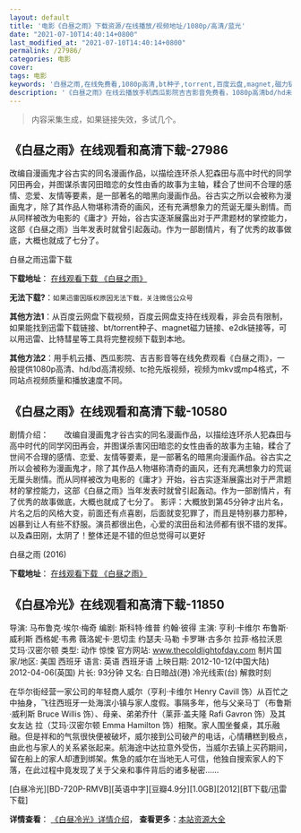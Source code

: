 ```yaml
---
layout: default
title: '电影《白昼之雨》下载资源/在线播放/视频地址/1080p/高清/蓝光'
date: "2021-07-10T14:40:14+0800"
last_modified_at: "2021-07-10T14:40:14+0800"
permalink: /27986/
categories: 电影
cover:
tags: 电影
keywords: '白昼之雨,在线免费看,1080p高清,bt种子,torrent,百度云盘,magnet,磁力链,迅雷下载资源'
description: '《白昼之雨》在线云播放手机西瓜影院吉吉影音免费看，1080p高清bd/hd未删减完整版和tc抢先枪版，mkv/mp4格式，附带bt/torrent种子、magnet/磁力链、百度云盘、网盘资源迅雷下载链接'
---
```


>内容采集生成，如果链接失效，多试几个。


## 《白昼之雨》在线观看和高清下载-27986

改编自漫画鬼才谷古实的同名漫画作品，以描绘连环杀人犯森田与高中时代的同学冈田再会，并图谋杀害冈田暗恋的女性由香的故事为主轴，糅合了世间不合理的感情、恋爱、友情等要素，是一部著名的暗黑向漫画作品。谷古实之所以会被称为漫画鬼才，除了其作品人物堪称清奇的画风，还有充满想象力的荒诞无厘头剧情。而从同样被改为电影的《庸才》开始，谷古实逐渐展露出对于严肃题材的掌控能力，这部《白昼之雨》当年发表时就曾引起轰动。作为一部剧情片，有了优秀的故事做底，大概也就成了七分了。


白昼之雨迅雷下载

**下载地址**： [在线观看下载 《白昼之雨》](https://www.993dy.com//vod-detail-id-17572.html) 


**无法下载?**：`如果迅雷因版权原因无法下载，关注微信公众号 `

**其他方法1**：从百度云网盘下载视频，百度云网盘支持在线观看，非会员有限制，如果能找到迅雷下载链接、bt/torrent种子、magnet磁力链接、e2dk链接等，可以用迅雷、比特彗星等工具将完整视频下载到本地。

**其他方法2**：用手机云播、西瓜影院、吉吉影音等在线免费观看《白昼之雨》，一般提供1080p高清、hd/bd高清视频、tc抢先版视频，视频为mkv或mp4格式，不同站点视频质量和播放速度不同。


## 《白昼之雨》在线观看和高清下载-10580

剧情介绍：　　改编自漫画鬼才谷古实的同名漫画作品，以描绘连环杀人犯森田与高中时代的同学冈田再会，并图谋杀害冈田暗恋的女性由香的故事为主轴，糅合了世间不合理的感情、恋爱、友情等要素，是一部著名的暗黑向漫画作品。谷古实之所以会被称为漫画鬼才，除了其作品人物堪称清奇的画风，还有充满想象力的荒诞无厘头剧情。而从同样被改为电影的《庸才》开始，谷古实逐渐展露出对于严肃题材的掌控能力，这部《白昼之雨》当年发表时就曾引起轰动。作为一部剧情片，有了优秀的故事做底，大概也就成了七分了。 影评：大概放到第45分钟才出片名，片名之后的风格大变，前面还有点喜剧，后面就变犯罪了，而且是特别暴力那种，凶暴到让人有些不舒服。演员都很出色，心爱的滨田岳和法师都有很不错的发挥。以及森田刚，太阴了！整体还是不错的但总觉得可以更好


白昼之雨 (2016)

**下载地址**： [在线观看下载 《白昼之雨》](https://www.btbtdy.me/btdy/dy8261.html) 


## 《白昼冷光》在线观看和高清下载-11850

导演: 马布鲁克·埃尔·梅奇 编剧: 斯科特·维普 约翰·彼得 主演: 亨利·卡维尔 布鲁斯·威利斯 西格妮·韦弗 薇洛妮卡·恩切圭 约瑟夫·马勒 卡罗琳·古多尔 拉菲·格拉沃恩 艾玛·汉密尔顿 类型: 动作 惊悚 官方网站: www.thecoldlightofday.com 制片国家/地区: 美国 西班牙 语言: 英语 西班牙语 上映日期: 2012-10-12(中国大陆) 2012-04-06(英国) 片长: 93分钟 又名: 白日暗战(港) 冷光线索(台) 解救时刻

在华尔街经营一家公司的年轻商人威尔（亨利·卡维尔 Henry Cavill 饰）从百忙之中抽身，飞往西班牙一处海滨小镇与家人度假。事隔多年，他与父亲马丁（布鲁斯·威利斯 Bruce Willis 饰）、母亲、弟弟乔什（莱菲·盖夫隆 Rafi Gavron 饰）及其女友达 拉（艾玛·汉密尔顿 Emma Hamilton 饰）相聚。家人围坐餐桌，其乐融融。但是祥和的气氛很快便被破坏，威尔接到公司破产的电话，心情糟糕到极点，由此也与家人的关系紧张起来。航海途中达拉意外受伤，当威尔去镇上买药期间，留在船上的家人却遭到绑架。焦急的威尔在当地无人可信，他独自搜索家人的下落，在此过程中竟发现了关于父亲和事件背后的诸多秘密……


[白昼冷光][BD-720P-RMVB][英语中字][豆瓣4.9分][1.0GB][2012][BT下载/迅雷下载]

**详情查看**： [《白昼冷光》详情介绍](/movie/11850/)， **查看更多**：[本站资源大全](/movie/t/all/)

